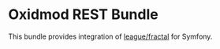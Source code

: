 Oxidmod REST Bundle
=============================

This bundle provides integration of [league/fractal](https://github.com/thephpleague/fractal) for Symfony.